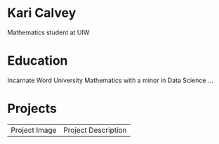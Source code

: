 # Kari Calvey
Mathematics student at UIW

# Education
Incarnate Word University
Mathematics with a minor in Data Science
...

<h1> Projects</h1>
<table>
  <tr>
    <td> Project Image </td> <td> Project Description </td>
  </tr>
  
</table>
